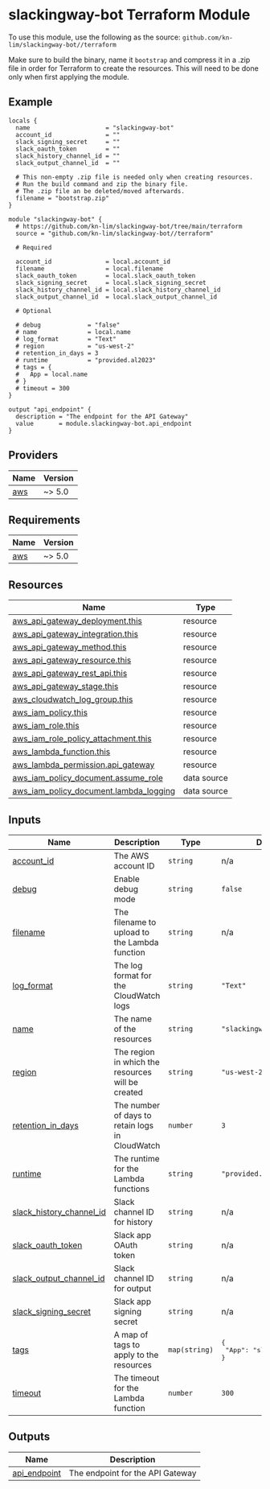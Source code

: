 # slackingway-bot Terraform Module

To use this module, use the following as the source: `github.com/kn-lim/slackingway-bot//terraform`

Make sure to build the binary, name it `bootstrap` and compress it in a .zip file in order for Terraform to create the resources. This will need to be done only when first applying the module.

<!-- BEGIN_TF_DOCS -->
## Example

```hcl
locals {
  name                     = "slackingway-bot"
  account_id               = ""
  slack_signing_secret     = ""
  slack_oauth_token        = ""
  slack_history_channel_id = ""
  slack_output_channel_id  = ""

  # This non-empty .zip file is needed only when creating resources.
  # Run the build command and zip the binary file.
  # The .zip file an be deleted/moved afterwards.
  filename = "bootstrap.zip"
}

module "slackingway-bot" {
  # https://github.com/kn-lim/slackingway-bot/tree/main/terraform
  source = "github.com/kn-lim/slackingway-bot//terraform"

  # Required

  account_id               = local.account_id
  filename                 = local.filename
  slack_oauth_token        = local.slack_oauth_token
  slack_signing_secret     = local.slack_signing_secret
  slack_history_channel_id = local.slack_history_channel_id
  slack_output_channel_id  = local.slack_output_channel_id

  # Optional

  # debug             = "false" 
  # name              = local.name
  # log_format        = "Text"
  # region            = "us-west-2"
  # retention_in_days = 3
  # runtime           = "provided.al2023"
  # tags = {
  #   App = local.name
  # }
  # timeout = 300
}

output "api_endpoint" {
  description = "The endpoint for the API Gateway"
  value       = module.slackingway-bot.api_endpoint
}
```

## Providers

| Name | Version |
|------|---------|
| <a name="provider_aws"></a> [aws](#provider\_aws) | ~> 5.0 |

## Requirements

| Name | Version |
|------|---------|
| <a name="requirement_aws"></a> [aws](#requirement\_aws) | ~> 5.0 |

## Resources

| Name | Type |
|------|------|
| [aws_api_gateway_deployment.this](https://registry.terraform.io/providers/hashicorp/aws/latest/docs/resources/api_gateway_deployment) | resource |
| [aws_api_gateway_integration.this](https://registry.terraform.io/providers/hashicorp/aws/latest/docs/resources/api_gateway_integration) | resource |
| [aws_api_gateway_method.this](https://registry.terraform.io/providers/hashicorp/aws/latest/docs/resources/api_gateway_method) | resource |
| [aws_api_gateway_resource.this](https://registry.terraform.io/providers/hashicorp/aws/latest/docs/resources/api_gateway_resource) | resource |
| [aws_api_gateway_rest_api.this](https://registry.terraform.io/providers/hashicorp/aws/latest/docs/resources/api_gateway_rest_api) | resource |
| [aws_api_gateway_stage.this](https://registry.terraform.io/providers/hashicorp/aws/latest/docs/resources/api_gateway_stage) | resource |
| [aws_cloudwatch_log_group.this](https://registry.terraform.io/providers/hashicorp/aws/latest/docs/resources/cloudwatch_log_group) | resource |
| [aws_iam_policy.this](https://registry.terraform.io/providers/hashicorp/aws/latest/docs/resources/iam_policy) | resource |
| [aws_iam_role.this](https://registry.terraform.io/providers/hashicorp/aws/latest/docs/resources/iam_role) | resource |
| [aws_iam_role_policy_attachment.this](https://registry.terraform.io/providers/hashicorp/aws/latest/docs/resources/iam_role_policy_attachment) | resource |
| [aws_lambda_function.this](https://registry.terraform.io/providers/hashicorp/aws/latest/docs/resources/lambda_function) | resource |
| [aws_lambda_permission.api_gateway](https://registry.terraform.io/providers/hashicorp/aws/latest/docs/resources/lambda_permission) | resource |
| [aws_iam_policy_document.assume_role](https://registry.terraform.io/providers/hashicorp/aws/latest/docs/data-sources/iam_policy_document) | data source |
| [aws_iam_policy_document.lambda_logging](https://registry.terraform.io/providers/hashicorp/aws/latest/docs/data-sources/iam_policy_document) | data source |

## Inputs

| Name | Description | Type | Default | Required |
|------|-------------|------|---------|:--------:|
| <a name="input_account_id"></a> [account\_id](#input\_account\_id) | The AWS account ID | `string` | n/a | yes |
| <a name="input_debug"></a> [debug](#input\_debug) | Enable debug mode | `string` | `false` | no |
| <a name="input_filename"></a> [filename](#input\_filename) | The filename to upload to the Lambda function | `string` | n/a | yes |
| <a name="input_log_format"></a> [log\_format](#input\_log\_format) | The log format for the CloudWatch logs | `string` | `"Text"` | no |
| <a name="input_name"></a> [name](#input\_name) | The name of the resources | `string` | `"slackingway-bot"` | no |
| <a name="input_region"></a> [region](#input\_region) | The region in which the resources will be created | `string` | `"us-west-2"` | no |
| <a name="input_retention_in_days"></a> [retention\_in\_days](#input\_retention\_in\_days) | The number of days to retain logs in CloudWatch | `number` | `3` | no |
| <a name="input_runtime"></a> [runtime](#input\_runtime) | The runtime for the Lambda functions | `string` | `"provided.al2023"` | no |
| <a name="input_slack_history_channel_id"></a> [slack\_history\_channel\_id](#input\_slack\_history\_channel\_id) | Slack channel ID for history | `string` | n/a | yes |
| <a name="input_slack_oauth_token"></a> [slack\_oauth\_token](#input\_slack\_oauth\_token) | Slack app OAuth token | `string` | n/a | yes |
| <a name="input_slack_output_channel_id"></a> [slack\_output\_channel\_id](#input\_slack\_output\_channel\_id) | Slack channel ID for output | `string` | n/a | yes |
| <a name="input_slack_signing_secret"></a> [slack\_signing\_secret](#input\_slack\_signing\_secret) | Slack app signing secret | `string` | n/a | yes |
| <a name="input_tags"></a> [tags](#input\_tags) | A map of tags to apply to the resources | `map(string)` | <pre>{<br/>  "App": "slackingway-bot"<br/>}</pre> | no |
| <a name="input_timeout"></a> [timeout](#input\_timeout) | The timeout for the Lambda function | `number` | `300` | no |

## Outputs

| Name | Description |
|------|-------------|
| <a name="output_api_endpoint"></a> [api\_endpoint](#output\_api\_endpoint) | The endpoint for the API Gateway |  
<!-- END_TF_DOCS -->
